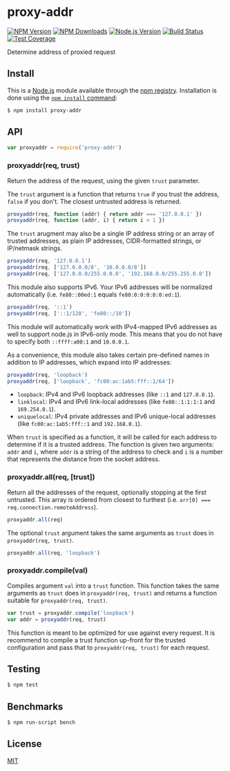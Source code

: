 # proxy-addr

[![NPM Version](https://badgen.net/npm/v/proxy-addr)](https://npmjs.org/package/proxy-addr) [![NPM Downloads](https://badgen.net/npm/dm/proxy-addr)](https://npmjs.org/package/proxy-addr) [![Node.js Version](https://badgen.net/npm/node/proxy-addr)](https://nodejs.org/en/download) [![Build Status](https://badgen.net/github/checks/jshttp/proxy-addr/master?label=ci)](https://github.com/jshttp/proxy-addr/actions?query=workflow%3Aci) [![Test Coverage](https://badgen.net/coveralls/c/github/jshttp/proxy-addr/master)](https://coveralls.io/r/jshttp/proxy-addr?branch=master)

Determine address of proxied request

## Install

This is a [Node.js](https://nodejs.org/en/) module available through the [npm registry](https://www.npmjs.com/). Installation is done using the [`npm install` command](https://docs.npmjs.com/getting-started/installing-npm-packages-locally):

```sh
$ npm install proxy-addr
```

## API

```js
var proxyaddr = require('proxy-addr')
```

### proxyaddr(req, trust)

Return the address of the request, using the given `trust` parameter.

The `trust` argument is a function that returns `true` if you trust the address, `false` if you don't. The closest untrusted address is returned.

```js
proxyaddr(req, function (addr) { return addr === '127.0.0.1' })
proxyaddr(req, function (addr, i) { return i < 1 })
```

The `trust` arugment may also be a single IP address string or an array of trusted addresses, as plain IP addresses, CIDR-formatted strings, or IP/netmask strings.

```js
proxyaddr(req, '127.0.0.1')
proxyaddr(req, ['127.0.0.0/8', '10.0.0.0/8'])
proxyaddr(req, ['127.0.0.0/255.0.0.0', '192.168.0.0/255.255.0.0'])
```

This module also supports IPv6. Your IPv6 addresses will be normalized automatically (i.e. `fe80::00ed:1` equals `fe80:0:0:0:0:0:ed:1`).

```js
proxyaddr(req, '::1')
proxyaddr(req, ['::1/128', 'fe80::/10'])
```

This module will automatically work with IPv4-mapped IPv6 addresses as well to support node.js in IPv6-only mode. This means that you do not have to specify both `::ffff:a00:1` and `10.0.0.1`.

As a convenience, this module also takes certain pre-defined names in addition to IP addresses, which expand into IP addresses:

```js
proxyaddr(req, 'loopback')
proxyaddr(req, ['loopback', 'fc00:ac:1ab5:fff::1/64'])
```

* `loopback`: IPv4 and IPv6 loopback addresses (like `::1` and `127.0.0.1`).
* `linklocal`: IPv4 and IPv6 link-local addresses (like `fe80::1:1:1:1` and `169.254.0.1`).
* `uniquelocal`: IPv4 private addresses and IPv6 unique-local addresses (like `fc00:ac:1ab5:fff::1` and `192.168.0.1`).

When `trust` is specified as a function, it will be called for each address to determine if it is a trusted address. The function is given two arguments: `addr` and `i`, where `addr` is a string of the address to check and `i` is a number that represents the distance from the socket address.

### proxyaddr.all(req, \[trust])

Return all the addresses of the request, optionally stopping at the first untrusted. This array is ordered from closest to furthest (i.e. `arr[0] === req.connection.remoteAddress`).

```js
proxyaddr.all(req)
```

The optional `trust` argument takes the same arguments as `trust` does in `proxyaddr(req, trust)`.

```js
proxyaddr.all(req, 'loopback')
```

### proxyaddr.compile(val)

Compiles argument `val` into a `trust` function. This function takes the same arguments as `trust` does in `proxyaddr(req, trust)` and returns a function suitable for `proxyaddr(req, trust)`.

```js
var trust = proxyaddr.compile('loopback')
var addr = proxyaddr(req, trust)
```

This function is meant to be optimized for use against every request. It is recommend to compile a trust function up-front for the trusted configuration and pass that to `proxyaddr(req, trust)` for each request.

## Testing

```sh
$ npm test
```

## Benchmarks

```sh
$ npm run-script bench
```

## License

[MIT](../../../../backend/node\_modules/proxy-addr/LICENSE/)
